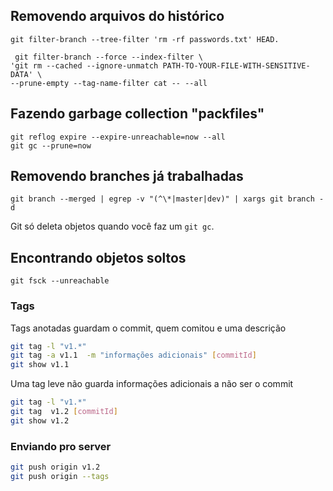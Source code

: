 Removendo arquivos do histórico
-------------------------------

```
git filter-branch --tree-filter 'rm -rf passwords.txt' HEAD.

```

```
 git filter-branch --force --index-filter \
'git rm --cached --ignore-unmatch PATH-TO-YOUR-FILE-WITH-SENSITIVE-DATA' \
--prune-empty --tag-name-filter cat -- --all

```

Fazendo garbage collection "packfiles"
--------------------------------------

```
git reflog expire --expire-unreachable=now --all
git gc --prune=now
```

Removendo branches já trabalhadas
---------------------------------

```
git branch --merged | egrep -v "(^\*|master|dev)" | xargs git branch -d

```

Git só deleta objetos quando você faz um `git gc`.

Encontrando objetos soltos
--------------------------

```
git fsck --unreachable

```

### Tags


Tags anotadas guardam o commit, quem comitou e uma descrição
```sh
git tag -l "v1.*"
git tag -a v1.1  -m "informações adicionais" [commitId]
git show v1.1

```

Uma tag leve não guarda informações adicionais a não ser o commit


```sh
git tag -l "v1.*"
git tag  v1.2 [commitId]
git show v1.2
```


### Enviando pro server

```sh
git push origin v1.2
git push origin --tags

```
